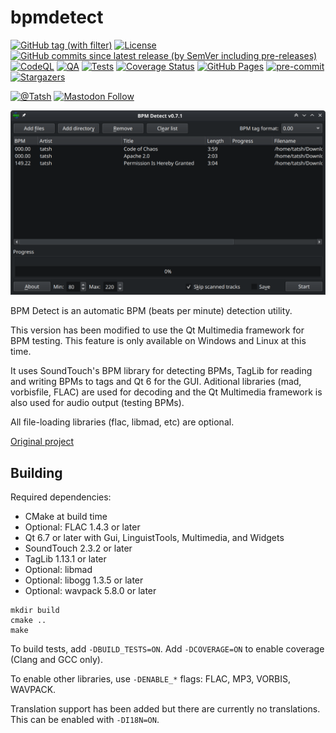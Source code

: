 # bpmdetect

[![GitHub tag (with filter)](https://img.shields.io/github/v/tag/Tatsh/bpmdetect)](https://github.com/Tatsh/bpmdetect/tags)
[![License](https://img.shields.io/github/license/Tatsh/bpmdetect)](https://github.com/Tatsh/bpmdetect/blob/master/LICENSE.txt)
[![GitHub commits since latest release (by SemVer including pre-releases)](https://img.shields.io/github/commits-since/Tatsh/bpmdetect/v0.7.2/master)](https://github.com/Tatsh/bpmdetect/compare/v0.7.2...master)
[![CodeQL](https://github.com/Tatsh/bpmdetect/actions/workflows/codeql.yml/badge.svg)](https://github.com/Tatsh/bpmdetect/actions/workflows/codeql.yml)
[![QA](https://github.com/Tatsh/bpmdetect/actions/workflows/qa.yml/badge.svg)](https://github.com/Tatsh/bpmdetect/actions/workflows/qa.yml)
[![Tests](https://github.com/Tatsh/bpmdetect/actions/workflows/tests.yml/badge.svg)](https://github.com/Tatsh/bpmdetect/actions/workflows/tests.yml)
[![Coverage Status](https://coveralls.io/repos/github/Tatsh/bpmdetect/badge.svg?branch=master)](https://coveralls.io/github/Tatsh/bpmdetect?branch=master)
[![GitHub Pages](https://github.com/Tatsh/bpmdetect/actions/workflows/pages/pages-build-deployment/badge.svg)](https://tatsh.github.io/bpmdetect/)
[![pre-commit](https://img.shields.io/badge/pre--commit-enabled-brightgreen?logo=pre-commit&logoColor=white)](https://github.com/pre-commit/pre-commit)
[![Stargazers](https://img.shields.io/github/stars/Tatsh/bpmdetect?logo=github&style=flat)](https://github.com/Tatsh/bpmdetect/stargazers)

[![@Tatsh](https://img.shields.io/badge/dynamic/json?url=https%3A%2F%2Fpublic.api.bsky.app%2Fxrpc%2Fapp.bsky.actor.getProfile%2F%3Factor%3Ddid%3Aplc%3Auq42idtvuccnmtl57nsucz72%26query%3D%24.followersCount%26style%3Dsocial%26logo%3Dbluesky%26label%3DFollow%2520%40Tatsh&query=%24.followersCount&style=social&logo=bluesky&label=Follow%20%40Tatsh)](https://bsky.app/profile/Tatsh.bsky.social)
[![Mastodon Follow](https://img.shields.io/mastodon/follow/109370961877277568?domain=hostux.social&style=social)](https://hostux.social/@Tatsh)

![Screenshot](screenshot.png)

BPM Detect is an automatic BPM (beats per minute) detection utility.

This version has been modified to use the Qt Multimedia framework for BPM testing. This feature is
only available on Windows and Linux at this time.

It uses SoundTouch's BPM library for detecting BPMs, TagLib for reading and writing BPMs to tags
and Qt 6 for the GUI. Aditional libraries (mad, vorbisfile, FLAC) are used for decoding and the
Qt Multimedia framework is also used for audio output (testing BPMs).

All file-loading libraries (flac, libmad, etc) are optional.

[Original project](https://sourceforge.net/projects/bpmdetect/)

## Building

Required dependencies:

- CMake at build time
- Optional: FLAC 1.4.3 or later
- Qt 6.7 or later with Gui, LinguistTools, Multimedia, and Widgets
- SoundTouch 2.3.2 or later
- TagLib 1.13.1 or later
- Optional: libmad
- Optional: libogg 1.3.5 or later
- Optional: wavpack 5.8.0 or later

```shell
mkdir build
cmake ..
make
```

To build tests, add `-DBUILD_TESTS=ON`. Add `-DCOVERAGE=ON` to enable coverage (Clang and GCC only).

To enable other libraries, use `-DENABLE_*` flags: FLAC, MP3, VORBIS, WAVPACK.

Translation support has been added but there are currently no translations. This can be enabled with
`-DI18N=ON`.

